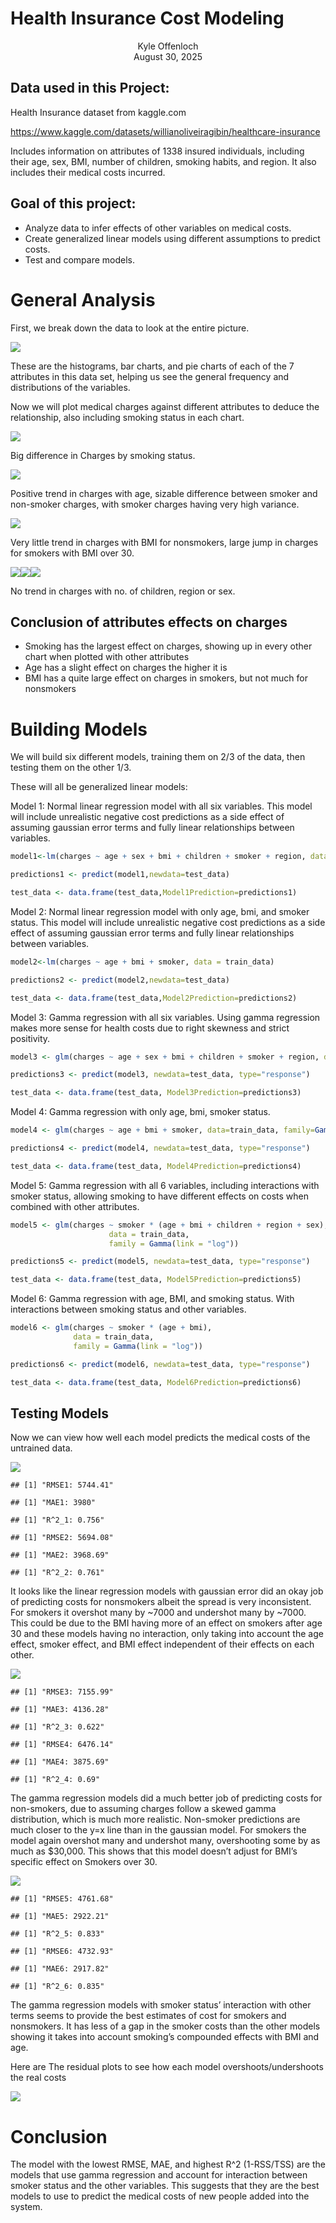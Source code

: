 Health Insurance Cost Modeling
================

<center>

<subtitle>Kyle Offenloch</subtitle> <br> <subtitle>August 30,
2025</subtitle>
</center>

## Data used in this Project:

Health Insurance dataset from kaggle.com

<https://www.kaggle.com/datasets/willianoliveiragibin/healthcare-insurance>

Includes information on attributes of 1338 insured individuals,
including their age, sex, BMI, number of children, smoking habits, and
region. It also includes their medical costs incurred.

## Goal of this project:

- Analyze data to infer effects of other variables on medical costs.
- Create generalized linear models using different assumptions to
  predict costs.
- Test and compare models.

# General Analysis

First, we break down the data to look at the entire picture.

![](README_files/figure-gfm/unnamed-chunk-1-1.png)<!-- -->

These are the histograms, bar charts, and pie charts of each of the 7
attributes in this data set, helping us see the general frequency and
distributions of the variables.

Now we will plot medical charges against different attributes to deduce
the relationship, also including smoking status in each chart.

![](README_files/figure-gfm/unnamed-chunk-2-1.png)<!-- -->

Big difference in Charges by smoking status.

![](README_files/figure-gfm/unnamed-chunk-3-1.png)<!-- -->

Positive trend in charges with age, sizable difference between smoker
and non-smoker charges, with smoker charges having very high variance.

![](README_files/figure-gfm/unnamed-chunk-4-1.png)<!-- -->

Very little trend in charges with BMI for nonsmokers, large jump in
charges for smokers with BMI over 30.

![](README_files/figure-gfm/unnamed-chunk-5-1.png)<!-- -->![](README_files/figure-gfm/unnamed-chunk-5-2.png)<!-- -->![](README_files/figure-gfm/unnamed-chunk-5-3.png)<!-- -->

No trend in charges with no. of children, region or sex.

## Conclusion of attributes effects on charges

- Smoking has the largest effect on charges, showing up in every other
  chart when plotted with other attributes
- Age has a slight effect on charges the higher it is
- BMI has a quite large effect on charges in smokers, but not much for
  nonsmokers

# Building Models

We will build six different models, training them on 2/3 of the data,
then testing them on the other 1/3.

These will all be generalized linear models:

Model 1: Normal linear regression model with all six variables. This
model will include unrealistic negative cost predictions as a side
effect of assuming gaussian error terms and fully linear relationships
between variables.

``` r
model1<-lm(charges ~ age + sex + bmi + children + smoker + region, data = train_data)

predictions1 <- predict(model1,newdata=test_data)

test_data <- data.frame(test_data,Model1Prediction=predictions1)
```

Model 2: Normal linear regression model with only age, bmi, and smoker
status. This model will include unrealistic negative cost predictions as
a side effect of assuming gaussian error terms and fully linear
relationships between variables.

``` r
model2<-lm(charges ~ age + bmi + smoker, data = train_data)

predictions2 <- predict(model2,newdata=test_data)

test_data <- data.frame(test_data,Model2Prediction=predictions2)
```

Model 3: Gamma regression with all six variables. Using gamma regression
makes more sense for health costs due to right skewness and strict
positivity.

``` r
model3 <- glm(charges ~ age + sex + bmi + children + smoker + region, data=train_data, family=Gamma(link="log"))

predictions3 <- predict(model3, newdata=test_data, type="response")

test_data <- data.frame(test_data, Model3Prediction=predictions3)
```

Model 4: Gamma regression with only age, bmi, smoker status.

``` r
model4 <- glm(charges ~ age + bmi + smoker, data=train_data, family=Gamma(link="log"))

predictions4 <- predict(model4, newdata=test_data, type="response")

test_data <- data.frame(test_data, Model4Prediction=predictions4)
```

Model 5: Gamma regression with all 6 variables, including interactions
with smoker status, allowing smoking to have different effects on costs
when combined with other attributes.

``` r
model5 <- glm(charges ~ smoker * (age + bmi + children + region + sex),
                      data = train_data,
                      family = Gamma(link = "log"))

predictions5 <- predict(model5, newdata=test_data, type="response")

test_data <- data.frame(test_data, Model5Prediction=predictions5)
```

Model 6: Gamma regression with age, BMI, and smoking status. With
interactions between smoking status and other variables.

``` r
model6 <- glm(charges ~ smoker * (age + bmi),
              data = train_data,
              family = Gamma(link = "log"))

predictions6 <- predict(model6, newdata=test_data, type="response")

test_data <- data.frame(test_data, Model6Prediction=predictions6)
```

## Testing Models

Now we can view how well each model predicts the medical costs of the
untrained data.

![](README_files/figure-gfm/unnamed-chunk-13-1.png)<!-- -->

    ## [1] "RMSE1: 5744.41"

    ## [1] "MAE1: 3980"

    ## [1] "R^2_1: 0.756"

    ## [1] "RMSE2: 5694.08"

    ## [1] "MAE2: 3968.69"

    ## [1] "R^2_2: 0.761"

It looks like the linear regression models with gaussian error did an
okay job of predicting costs for nonsmokers albeit the spread is very
inconsistent. For smokers it overshot many by ~7000 and undershot many
by ~7000. This could be due to the BMI having more of an effect on
smokers after age 30 and these models having no interaction, only taking
into account the age effect, smoker effect, and BMI effect independent
of their effects on each other.

![](README_files/figure-gfm/unnamed-chunk-14-1.png)<!-- -->

    ## [1] "RMSE3: 7155.99"

    ## [1] "MAE3: 4136.28"

    ## [1] "R^2_3: 0.622"

    ## [1] "RMSE4: 6476.14"

    ## [1] "MAE4: 3875.69"

    ## [1] "R^2_4: 0.69"

The gamma regression models did a much better job of predicting costs
for non-smokers, due to assuming charges follow a skewed gamma
distribution, which is much more realistic. Non-smoker predictions are
much closer to the y=x line than in the gaussian model. For smokers the
model again overshot many and undershot many, overshooting some by as
much as \$30,000. This shows that this model doesn’t adjust for BMI’s
specific effect on Smokers over 30.

![](README_files/figure-gfm/unnamed-chunk-15-1.png)<!-- -->

    ## [1] "RMSE5: 4761.68"

    ## [1] "MAE5: 2922.21"

    ## [1] "R^2_5: 0.833"

    ## [1] "RMSE6: 4732.93"

    ## [1] "MAE6: 2917.82"

    ## [1] "R^2_6: 0.835"

The gamma regression models with smoker status’ interaction with other
terms seems to provide the best estimates of cost for smokers and
nonsmokers. It has less of a gap in the smoker costs than the other
models showing it takes into account smoking’s compounded effects with
BMI and age.

Here are The residual plots to see how each model overshoots/undershoots
the real costs

![](README_files/figure-gfm/unnamed-chunk-16-1.png)<!-- -->

# Conclusion

The model with the lowest RMSE, MAE, and highest R^2 (1-RSS/TSS) are the
models that use gamma regression and account for interaction between
smoker status and the other variables. This suggests that they are the
best models to use to predict the medical costs of new people added into
the system.
